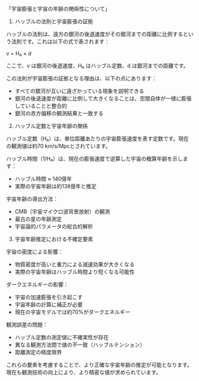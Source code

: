 「宇宙膨張と宇宙の年齢の関係性について」

1. ハッブルの法則と宇宙膨張の証拠

ハッブルの法則は、遠方の銀河の後退速度がその銀河までの距離に比例するという法則です。これは以下の式で表されます：

v = H₀ × d

ここで、v は銀河の後退速度、H₀ はハッブル定数、d は銀河までの距離です。

この法則が宇宙膨張の証拠となる理由は、以下の点にあります：
- すべての銀河が互いに遠ざかっている現象を説明できる
- 銀河の後退速度が距離に比例して大きくなることは、空間自体が一様に膨張していることと整合的
- 銀河の赤方偏移の観測結果と一致する

2. ハッブル定数と宇宙年齢の関係

ハッブル定数（H₀）は、単位距離あたりの宇宙膨張速度を表す定数です。現在の観測値は約70 km/s/Mpcとされています。

ハッブル時間（1/H₀）は、現在の膨張速度で逆算した宇宙の概算年齢を示します：
- ハッブル時間 ≈ 140億年
- 実際の宇宙年齢は約138億年と推定

宇宙年齢の導出方法：
- CMB（宇宙マイクロ波背景放射）の観測
- 最古の星の年齢測定
- 宇宙論的パラメータの総合的解析

3. 宇宙年齢推定における不確定要素

宇宙の密度による影響：
- 物質密度が高いと重力による減速効果が大きくなる
- 実際の宇宙年齢はハッブル時間より短くなる可能性

ダークエネルギーの影響：
- 宇宙の加速膨張を引き起こす
- 宇宙年齢の計算に補正が必要
- 現在の宇宙モデルでは約70%がダークエネルギー

観測誤差の問題：
- ハッブル定数の測定値に不確実性が存在
- 異なる観測方法間で値の不一致（ハッブルテンション）
- 距離測定の精度限界

これらの要素を考慮することで、より正確な宇宙年齢の推定が可能となります。現在も観測技術の向上により、より精密な値が求められています。
